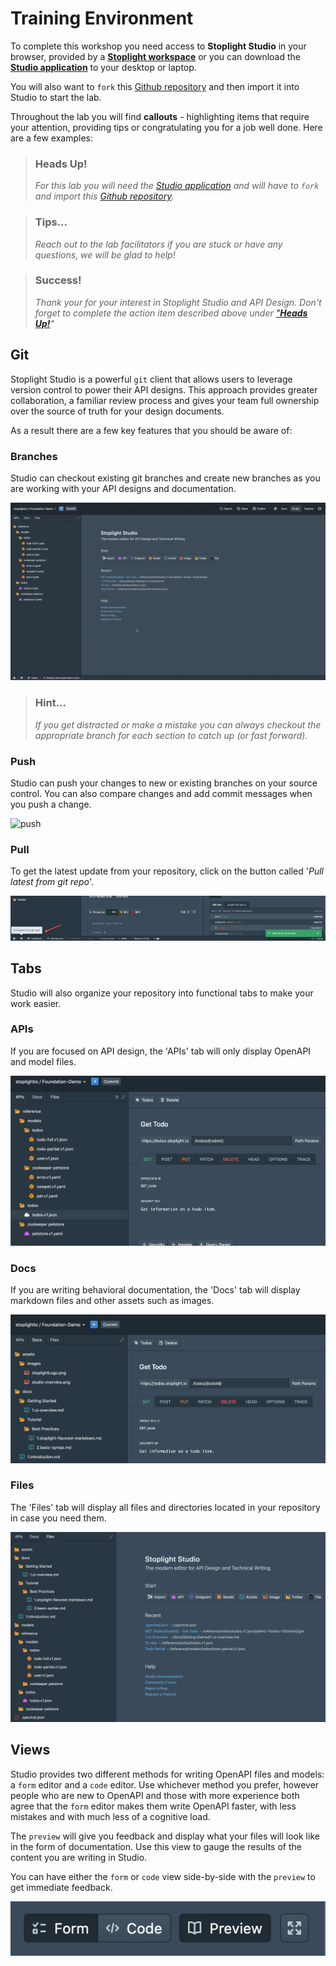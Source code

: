 # Training Environment

To complete this workshop you need access to **Stoplight Studio** in your browser, provided by a [**Stoplight workspace**](https://stoplight.io/welcome/create) or you can download the [**Studio application**](https://stoplight.io/studio/) to your desktop or laptop.

You will also want to `fork` this [Github repository](https://github.com/stoplightio/StudioLab) and then import it into Studio to start the lab.

Throughout the lab you will find **callouts** - highlighting items that require your attention, providing tips or congratulating you for a job well done. Here are a few examples:

<!-- theme: warning -->

> ### Heads Up!
>
> _For this lab you will need the [Studio application](https://stoplight.io/studio/) and will have to `fork` and import this [Github repository](https://github.com/stoplightio/StudioLab)._

<!-- theme: info -->

> ### Tips...
>
> *Reach out to the lab facilitators if you are stuck or have any questions, we will be glad to help!*

<!-- theme: success -->

> ### Success!
>
> *Thank your for your interest in Stoplight Studio and API Design. Don't forget to complete the action item described above under ["**Heads Up!**](https://apiguild.stoplight.io/docs/studiolab/docs/sections/1.%20Training-Environment.md#heads-up)"*


## Git

Stoplight Studio is a powerful `git` client that allows users to leverage version control to power their API designs. This approach provides greater collaboration, a familiar review process and gives your team full ownership over the source of truth for your design documents. 

As a result there are a few key features that you should be aware of:

### Branches

Studio can checkout existing git branches and create new branches as you are working with your API designs and documentation.

![branches](../../assets/images/branches.gif)

<!-- theme: info -->

> ### Hint...
>
>*If you get distracted or make a mistake you can always checkout the appropriate branch for each section to catch up (or fast forward).*

### Push

Studio can push your changes to new or existing branches on your source control. You can also compare changes and add commit messages when you push a change.

![push](../../assets/images/push.gif)

### Pull

To get the latest update from your repository, click on the button called '*Pull latest from git repo*'.

![pull](../../assets/images/pull.png)

## Tabs

Studio will also organize your repository into functional tabs to make your work easier. 

### APIs
If you are focused on API design, the 'APIs' tab will only display OpenAPI and model files.

![apis](../../assets/images/apis.png)

### Docs
If you are writing behavioral documentation, the 'Docs' tab will display markdown files and other assets such as images.

![docs](../../assets/images/docs.png)

### Files
The 'Files' tab will display all files and directories located in your repository in case you need them.

![files](../../assets/images/files.png)

## Views

Studio provides two different methods for writing OpenAPI files and models: a `form` editor and a `code` editor. Use whichever method you prefer, however people who are new to OpenAPI and those with more experience both agree that the `form` editor makes them write OpenAPI faster, with less mistakes and with much less of a cognitive load.

The `preview` will give you feedback and display what your files will look like in the form of documentation. Use this view to gauge the results of the content you are writing in Studio.

You can have either the `form` or `code` view side-by-side with the `preview` to get immediate feedback.

![views](../../assets/images/views.png)
